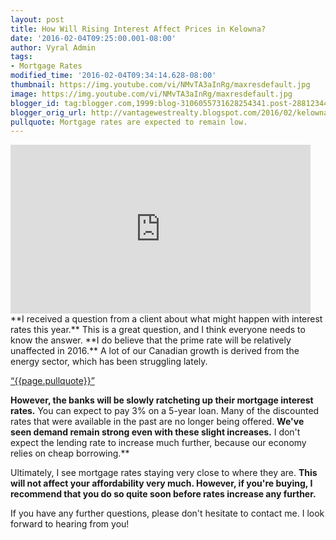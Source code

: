 ```yaml
---
layout: post
title: How Will Rising Interest Affect Prices in Kelowna?
date: '2016-02-04T09:25:00.001-08:00'
author: Vyral Admin
tags:
- Mortgage Rates
modified_time: '2016-02-04T09:34:14.628-08:00'
thumbnail: https://img.youtube.com/vi/NMvTA3aInRg/maxresdefault.jpg
image: https://img.youtube.com/vi/NMvTA3aInRg/maxresdefault.jpg
blogger_id: tag:blogger.com,1999:blog-3106055731628254341.post-2881234463014444114
blogger_orig_url: http://vantagewestrealty.blogspot.com/2016/02/kelowna-real-estate-where-are-interest.html
pullquote: Mortgage rates are expected to remain low.
---
```


<iframe allowfullscreen="" frameborder="0" height="270" src="https://www.youtube.com/embed/NMvTA3aInRg" width="480"></iframe>
**I received a question from a client about what might happen with interest rates this year.** This is a great question, and I think everyone needs to know the answer.
**I do believe that the prime rate will be relatively unaffected in 2016.** A lot of our Canadian growth is derived from the energy sector, which has been struggling lately.

<a href="https://twitter.com/home/?status={{page.pullquote}}%20{{site.url}}{{page.url}}%20via%40{{site.data.settings.socials.twitter | remove: 'https://twitter.com/'}}" target='_blank' class="pullquote">&#8220;{{page.pullquote}}&#8221;</a>

**However, the banks will be slowly ratcheting up their mortgage interest rates.** You can expect to pay 3% on a 5-year loan. Many of the discounted rates that were available in the past are no longer being offered. **We've seen demand remain strong even with these slight increases.** I don't expect the lending rate to increase much further, because our economy relies on cheap borrowing.**

Ultimately, I see mortgage rates staying very close to where they are. **This will not affect your affordability very much. However, if you're buying, I recommend that you do so quite soon before rates increase any further.**

If you have any further questions, please don't hesitate to contact me. I look forward to hearing from you!
